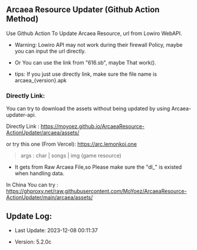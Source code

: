 ## Arcaea Resource Updater (Github Action Method)

Use Github Action To Update Arcaea Resource, url from Lowiro WebAPI.

* Warning: Lowiro API may not work during their firewall Policy, maybe you can input the url directly.

* Or You can use the link from "616.sb", maybe That work().

* tips: If you just use directly link, make sure the file name is arcaea_{version}.apk

### Directly Link:

You can try to download the assets without being updated by using Arcaea-updater-api.

Directly Link : https://moyoez.github.io/ArcaeaResource-ActionUpdater/arcaea/assets/

or try this one (From Vercel): https://arc.lemonkoi.one

> args : char | songs | img (game resource)

* It gets from Raw Arcaea File,so Please make sure the "dl_" is existed when handling data. 

In China You can try : https://ghproxy.net/raw.githubusercontent.com/MoYoez/ArcaeaResource-ActionUpdater/main/arcaea/assets/


## Update Log:


* Last Update: 2023-12-08 00:11:37

* Version: 5.2.0c